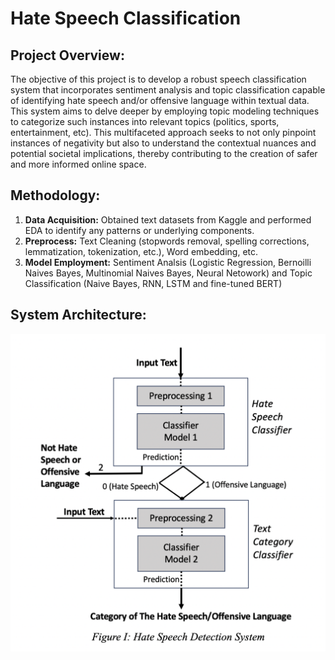 # Hate Speech Classification

## Project Overview: 

The objective of this project is to develop a robust speech classification system that incorporates sentiment analysis and topic classification capable of identifying hate speech and/or offensive language within textual data. This system aims to delve deeper by employing topic modeling techniques to categorize such instances into relevant topics (politics, sports, entertainment, etc). This multifaceted approach seeks to not only pinpoint instances of negativity but also to understand the contextual nuances and potential societal implications, thereby contributing to the creation of safer and more informed online space. 

## Methodology:
1. **Data Acquisition:** Obtained text datasets from Kaggle and performed EDA to identify any patterns or underlying components. 
2. **Preprocess:** Text Cleaning (stopwords removal, spelling corrections, lemmatization, tokenization, etc.), Word embedding, etc. 
3. **Model Employment:** Sentiment Analsis (Logistic Regression, Bernoilli Naives Bayes, Multinomial Naives Bayes, Neural Netowork) and Topic Classification (Naive Bayes, RNN, LSTM and fine-tuned BERT)

## System Architecture: 
<img src="https://github.com/tessajwu/Hate-Speech-Classification/blob/main/Screen%20Shot%202023-12-30%20at%203.22.44%20PM.png" width=800 align="center">
